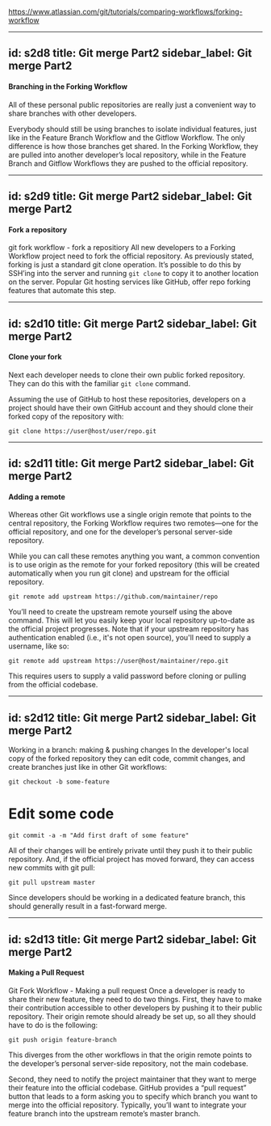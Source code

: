https://www.atlassian.com/git/tutorials/comparing-workflows/forking-workflow















---
id: s2d8
title: Git merge Part2
sidebar_label: Git merge Part2
---

#### Branching in the Forking Workflow
All of these personal public repositories are really just a convenient way to share branches with other developers.

Everybody should still be using branches to isolate individual features, just like in the Feature Branch Workflow and the Gitflow Workflow.
The only difference is how those branches get shared. In the Forking Workflow, they are pulled into another developer’s local repository, while in the Feature Branch and Gitflow Workflows they are pushed to the official repository.


---
id: s2d9
title: Git merge Part2
sidebar_label: Git merge Part2
---

#### Fork a repository
git fork workflow - fork a repositiory
All new developers to a Forking Workflow project need to fork the official repository.
As previously stated, forking is just a standard git clone operation.
It’s possible to do this by SSH’ing into the server and running `git clone` to copy it to another location on the server.
Popular Git hosting services like GitHub, offer repo forking features that automate this step.


---
id: s2d10
title: Git merge Part2
sidebar_label: Git merge Part2
---
#### Clone your fork
Next each developer needs to clone their own public forked repository.
They can do this with the familiar `git clone` command.

Assuming the use of GitHub to host these repositories, developers on a project should have their own GitHub account and they should clone their forked copy of the repository with:

`git clone https://user@host/user/repo.git`


---
id: s2d11
title: Git merge Part2
sidebar_label: Git merge Part2
---

#### Adding a remote

Whereas other Git workflows use a single origin remote that points to the central repository, the Forking Workflow requires two remotes—one for the official repository, and one for the developer’s personal server-side repository.

While you can call these remotes anything you want, a common convention is to use origin as the remote for your forked repository (this will be created automatically when you run git clone) and upstream for the official repository.

`git remote add upstream https://github.com/maintainer/repo`

You’ll need to create the upstream remote yourself using the above command.
This will let you easily keep your local repository up-to-date as the official project progresses.
Note that if your upstream repository has authentication enabled (i.e., it's not open source), you'll need to supply a username, like so:

`git remote add upstream https://user@host/maintainer/repo.git`

This requires users to supply a valid password before cloning or pulling from the official codebase.


---
id: s2d12
title: Git merge Part2
sidebar_label: Git merge Part2
---

Working in a branch: making & pushing changes
In the developer's local copy of the forked repository they can edit code, commit changes, and create branches just like in other Git workflows:

`git checkout -b some-feature`

# Edit some code
`git commit -a -m "Add first draft of some feature"`

All of their changes will be entirely private until they push it to their public repository.
And, if the official project has moved forward, they can access new commits with git pull:

`git pull upstream master`

Since developers should be working in a dedicated feature branch, this should generally result in a fast-forward merge.


---
id: s2d13
title: Git merge Part2
sidebar_label: Git merge Part2
---

#### Making a Pull Request
Git Fork Workflow - Making a pull request
Once a developer is ready to share their new feature, they need to do two things.
First, they have to make their contribution accessible to other developers by pushing it to their public repository.
 Their origin remote should already be set up, so all they should have to do is the following:

`git push origin feature-branch`

This diverges from the other workflows in that the origin remote points to the developer’s personal server-side repository, not the main codebase.


Second, they need to notify the project maintainer that they want to merge their feature into the official codebase.
GitHub provides a “pull request” button that leads to a form asking you to specify which branch you want to merge into the official repository.
Typically, you’ll want to integrate your feature branch into the upstream remote’s master branch.
